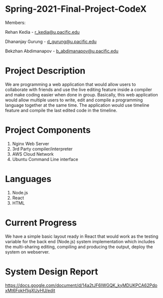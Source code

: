 # Spring-2021-Final-Project-CodeX

Members:

Rehan Kedia - r_kedia@u.pacific.edu

Dhananjay Gurung - d_gurung@u.pacific.edu

Bekzhan Abdimanapov	- b_abdimanapov@u.pacific.edu


# Project Description
We are programming a web application that would allow users to collaborate with friends and 
use the live editing feature inside a compiler and make coding easier when done in group.
Basically, this web application would allow multiple users to write, edit and compile a programming 
language together at the same time. The application would use timeline feature and compile the last edited code in the timeline.

# Project Components
1. Nginx Web Server
2. 3rd Party compiler/interpreter
3. AWS Cloud Network
4. Ubuntu Command Line interface

# Languages
1. Node.js
2. React
3. HTML

# Current Progress
We have a simple basic layout ready in React that would work as the testing variable for the back end (Node.js) system implementation which includes the multi-sharing editing, compiling and producing the output, deploy the system on webserver.

# System Design Report
https://docs.google.com/document/d/14a2tJF6lWGQK_kyMDUKPCA62PdoxMt6FokH1jgXUyHU/edit
